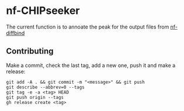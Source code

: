 # nf-CHIPseeker

The current function is to annoate the peak for the output files from [nf-diffbind](https://github.com/mpg-age-bioinformatics/nf-diffbind?tab=readme-ov-file#for-annotating-the-peaks)

## Contributing

Make a commit, check the last tag, add a new one, push it and make a release:
```
git add -A . && git commit -m "<message>" && git push
git describe --abbrev=0 --tags
git tag -e -a <tag> HEAD
git push origin --tags
gh release create <tag> 
```
